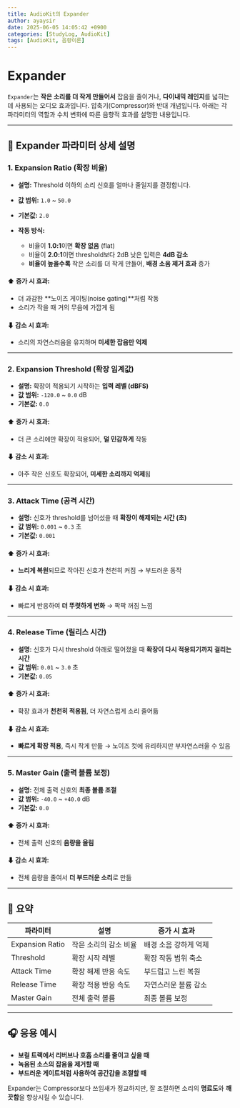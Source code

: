 ```yaml
---
title: AudioKit의 Expander
author: ayaysir
date: 2025-06-05 14:05:42 +0900
categories: [StudyLog, AudioKit]
tags: [AudioKit, 음향이론]
---
```


# Expander

`Expander`는 **작은 소리를 더 작게 만들어서** 잡음을 줄이거나, **다이내믹 레인지**를 넓히는 데 사용되는 오디오 효과입니다. 압축기(Compressor)와 반대 개념입니다. 아래는 각 파라미터의 역할과 수치 변화에 따른 음향적 효과를 설명한 내용입니다.

---

## 🔧 Expander 파라미터 상세 설명

### 1. **Expansion Ratio (확장 비율)**

* **설명:** Threshold 이하의 소리 신호를 얼마나 줄일지를 결정합니다.
* **값 범위:** `1.0` \~ `50.0`
* **기본값:** `2.0`
* **작동 방식:**

  * 비율이 **1.0:1**이면 **확장 없음** (flat)
  * 비율이 **2.0:1**이면 threshold보다 2dB 낮은 입력은 **4dB 감소**
  * **비율이 높을수록** 작은 소리를 더 작게 만들어, **배경 소음 제거 효과** 증가

#### ⬆ 증가 시 효과:

* 더 과감한 \*\*노이즈 게이팅(noise gating)\*\*처럼 작동
* 소리가 작을 때 거의 무음에 가깝게 됨

#### ⬇ 감소 시 효과:

* 소리의 자연스러움을 유지하며 **미세한 잡음만 억제**

---

### 2. **Expansion Threshold (확장 임계값)**

* **설명:** 확장이 적용되기 시작하는 **입력 레벨 (dBFS)**
* **값 범위:** `-120.0` \~ `0.0` dB
* **기본값:** `0.0`

#### ⬆ 증가 시 효과:

* 더 큰 소리에만 확장이 적용되어, **덜 민감하게** 작동

#### ⬇ 감소 시 효과:

* 아주 작은 신호도 확장되어, **미세한 소리까지 억제**됨

---

### 3. **Attack Time (공격 시간)**

* **설명:** 신호가 threshold를 넘어섰을 때 **확장이 해제되는 시간 (초)**
* **값 범위:** `0.001` \~ `0.3` 초
* **기본값:** `0.001`

#### ⬆ 증가 시 효과:

* **느리게 복원**되므로 작아진 신호가 천천히 커짐 → 부드러운 동작

#### ⬇ 감소 시 효과:

* 빠르게 반응하여 **더 뚜렷하게 변화** → 팍팍 꺼짐 느낌

---

### 4. **Release Time (릴리스 시간)**

* **설명:** 신호가 다시 threshold 아래로 떨어졌을 때 **확장이 다시 적용되기까지 걸리는 시간**
* **값 범위:** `0.01` \~ `3.0` 초
* **기본값:** `0.05`

#### ⬆ 증가 시 효과:

* 확장 효과가 **천천히 적용됨**, 더 자연스럽게 소리 줄어듦

#### ⬇ 감소 시 효과:

* **빠르게 확장 적용**, 즉시 작게 만듦 → 노이즈 컷에 유리하지만 부자연스러울 수 있음

---

### 5. **Master Gain (출력 볼륨 보정)**

* **설명:** 전체 출력 신호의 **최종 볼륨 조절**
* **값 범위:** `-40.0` \~ `+40.0` dB
* **기본값:** `0.0`

#### ⬆ 증가 시 효과:

* 전체 출력 신호의 **음량을 올림**

#### ⬇ 감소 시 효과:

* 전체 음량을 줄여서 **더 부드러운 소리**로 만듦

---

## 📝 요약

| 파라미터            | 설명           | 증가 시 효과      |
| --------------- | ------------ | ------------ |
| Expansion Ratio | 작은 소리의 감소 비율 | 배경 소음 강하게 억제 |
| Threshold       | 확장 시작 레벨     | 확장 작동 범위 축소  |
| Attack Time     | 확장 해제 반응 속도  | 부드럽고 느린 복원   |
| Release Time    | 확장 적용 반응 속도  | 자연스러운 볼륨 감소  |
| Master Gain     | 전체 출력 볼륨     | 최종 볼륨 보정     |

---

## 🎧 응용 예시

* **보컬 트랙에서 리버브나 호흡 소리를 줄이고 싶을 때**
* **녹음된 소스의 잡음을 제거할 때**
* **부드러운 게이트처럼 사용하여 공간감을 조절할 때**

Expander는 Compressor보다 쓰임새가 정교하지만, 잘 조절하면 소리의 **명료도**와 **깨끗함**을 향상시킬 수 있습니다.
